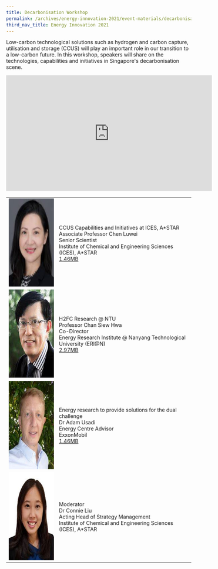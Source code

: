 ```yaml
---
title: Decarbonisation Workshop
permalink: /archives/energy-innovation-2021/event-materials/decarbonisation-workshop/
third_nav_title: Energy Innovation 2021
---
```

Low-carbon technological solutions such as hydrogen and carbon capture, utilisation and storage (CCUS) will play an important role in our transition to a low-carbon future. In this workshop, speakers will share on the technologies, capabilities and initiatives in Singapore's decarbonisation scene.

<div style="text-align: center;"><iframe width="560" height="315" src="https://www.youtube.com/embed/BPjlcqeRTrk" title="YouTube video player" frameborder="0" allow="accelerometer; autoplay; clipboard-write; encrypted-media; gyroscope; picture-in-picture" allowfullscreen></iframe></div>

<div class="speakers-tbl-container">
  <table>
    <tr>
	  <td><img src="/images/speakers/chen-luwei.jpg" alt="Chen Luwei" width="180" height="240" /></td>
	  <td>
	    <p><span class="moderator-text">CCUS Capabilities and Initiatives at ICES, A&ast;STAR</span><br><span class="speaker-name">Associate Professor Chen Luwei</span><br>Senior Scientist<br>Institute of Chemical and Engineering Sciences (ICES), A&ast;STAR
      <br><a href="/files/archives/decarbonisation-technical-workshop-chen-luwei.pdf">1.46MB<span class="sgds-icon sgds-icon-external"></span></a></p>
	  </td>
	</tr>
	<tr>
	  <td><img src="/images/speakers/chan-siew-hwa.jpg" alt="Chan Siew Hwa" width="180" height="240" /></td>
	  <td>
	    <p><span class="moderator-text">H2FC Research &commat; NTU</span><br><span class="speaker-name">Professor Chan Siew Hwa</span><br>Co-Director<br>Energy Research Institute &commat; Nanyang Technological University (ERI&commat;N)<br><a href="/files/archives/decarbonisation-technical-workshop-chan-siew-hwa.pdf">2.97MB<span class="sgds-icon sgds-icon-external"></span></a></p>
	  </td>
	</tr>
	<tr>
	  <td><img src="/images/speakers/adam-usadi-cropped.jpg" alt="Adam Usadi" width="180" height="240" /></td>
	  <td>
	    <p><span class="moderator-text">Energy research to provide solutions for the dual challenge</span><br><span class="speaker-name">Dr Adam Usadi</span><br>Energy Centre Advisor<br>ExxonMobil<br><a href="/files/archives/decarbonisation-technical-workshop-adam-usadi.pdf">1.46MB<span class="sgds-icon sgds-icon-external"></span></a></p>
	  </td>
	</tr>
	<tr>
	  <td><img src="/images/speakers/connie-liu-cropped.jpg" alt="Connie Liu" width="180" height="240" /></td>
	  <td>
	    <p><span class="moderator-text">Moderator</span><br><span class="speaker-name">Dr Connie Liu</span><br>Acting Head of Strategy Management<br>Institute of Chemical and Engineering Sciences (ICES), A&ast;STAR</p>
	  </td>
	</tr>
  </table>
</div> 
